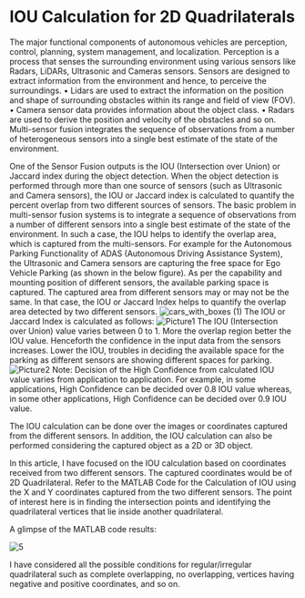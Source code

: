 # IOU Calculation for 2D Quadrilaterals
The major functional components of autonomous vehicles are perception, control,
planning, system management, and localization. Perception is a process that senses the
surrounding environment using various sensors like Radars, LiDARs, Ultrasonic and
Cameras sensors.
Sensors are designed to extract information from the environment and hence, to perceive the surroundings.
•         Lidars are used to extract the information on the position and shape of surrounding obstacles within its range and field of view (FOV).
•         Camera sensor data provides information about the object class.
•         Radars are used to derive the position and velocity of the obstacles and so on.
Multi-sensor fusion integrates the sequence of observations from a number of heterogeneous sensors into a single best estimate of the state of the environment.
 
One of the Sensor Fusion outputs is the IOU (Intersection over Union) or Jaccard index during the object detection. When the object detection is performed through more than one source of sensors (such as Ultrasonic and Camera sensors), the IOU or Jaccard index is calculated to quantify the percent overlap from two different sources of sensors.
The basic problem in multi-sensor fusion systems is to integrate a sequence of
observations from a number of different sensors into a single best estimate of the state
of the environment.
In such a case, the IOU helps to identify the overlap area, which is captured from the multi-sensors.
For example for the Autonomous Parking Functionality of ADAS (Autonomous Driving Assistance System), the Ultrasonic and Camera sensors are capturing the free space for Ego Vehicle Parking (as shown in the below figure). As per the capability and mounting position of different sensors, the available parking space is captured. The captured area from different sensors may or may not be the same. In that case, the IOU or Jaccard Index helps to quantify the overlap area detected by two different sensors. 
![cars_with_boxes (1)](https://user-images.githubusercontent.com/58618142/135723861-aaf32292-40c8-4d3c-9636-7531ec62e825.png)
The IOU or Jaccard Index is calculated as follows:
![Picture1](https://user-images.githubusercontent.com/58618142/135723967-3fde63b0-ae6b-4985-a753-926ba28e70c0.png)
The IOU (Intersection over Union) value varies between 0 to 1. More the overlap region better the IOU value.  Henceforth the confidence in the input data from the sensors increases. Lower the IOU, troubles in deciding the available space for the parking as different sensors are showing different spaces for parking.
![Picture2](https://user-images.githubusercontent.com/58618142/135724005-29f5652b-fa8c-49eb-ad07-3571920b9633.png)
Note: Decision of the High Confidence from calculated IOU value varies from application to application. For example, in some applications, High Confidence can be decided over 0.8 IOU value whereas, in some other applications, High Confidence can be decided over 0.9 IOU value.
 
The IOU calculation can be done over the images or coordinates captured from the different sensors.  In addition, the IOU calculation can also be performed considering the captured object as a 2D or 3D object.
 
In this article, I have focused on the IOU calculation based on coordinates received from two different sensors. The captured coordinates would be of 2D Quadrilateral.
Refer to the MATLAB Code for the Calculation of IOU using the X and Y coordinates captured from the two different sensors. The point of interest here is in finding the intersection points and identifying the quadrilateral vertices that lie inside another quadrilateral.

A glimpse of the MATLAB code results:

![5](https://user-images.githubusercontent.com/58618142/135724018-7a62b1e0-a77b-4065-8dad-ee21cb684015.png)

I have considered all the possible conditions for regular/irregular quadrilateral such as complete overlapping, no overlapping, vertices having negative and positive coordinates, and so on.
